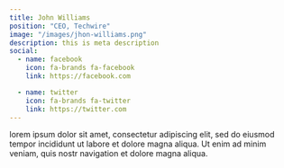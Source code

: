 ```yaml
---
title: John Williams
position: "CEO, Techwire"
image: "/images/jhon-williams.png"
description: this is meta description
social:
  - name: facebook
    icon: fa-brands fa-facebook
    link: https://facebook.com

  - name: twitter
    icon: fa-brands fa-twitter
    link: https://twitter.com
---
```


lorem ipsum dolor sit amet, consectetur adipiscing elit, sed do eiusmod tempor incididunt ut labore et dolore magna aliqua. Ut enim ad minim veniam, quis nostr navigation et dolore magna aliqua.
